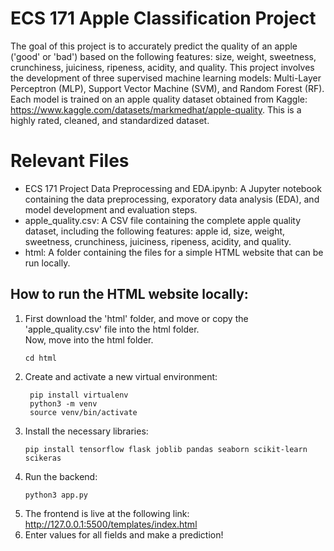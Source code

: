 # ECS 171 Apple Classification Project

The goal of this project is to accurately predict the quality of an apple ('good' or 'bad') based on the following features: size, weight, sweetness, crunchiness, juiciness, ripeness, acidity, and quality. This project involves the development of three supervised machine learning models: Multi-Layer Perceptron (MLP), Support Vector Machine (SVM), and Random Forest (RF). Each model is trained on an apple quality dataset obtained from Kaggle: <https://www.kaggle.com/datasets/markmedhat/apple-quality>. This is a highly rated, cleaned, and standardized dataset.

# Relevant Files
- ECS 171 Project Data Preprocessing and EDA.ipynb: A Jupyter notebook containing the data preprocessing, exporatory data analysis (EDA), and model development and evaluation steps.
- apple_quality.csv: A CSV file containing the complete apple quality dataset, including the following features: apple id, size, weight, sweetness, crunchiness, juiciness, ripeness, acidity, and quality.
- html: A folder containing the files for a simple HTML website that can be run locally.

## How to run the HTML website locally:
1. First download the 'html' folder, and move or copy the 'apple_quality.csv' file into the html folder. <br>
Now, move into the html folder.
   ```(bash)
   cd html
3. Create and activate a new virtual environment:
    ```(bash)
     pip install virtualenv
     python3 -m venv
     source venv/bin/activate
    ```
3. Install the necessary libraries:
   ```(bash)
   pip install tensorflow flask joblib pandas seaborn scikit-learn scikeras
   ```
4. Run the backend:
   ```(bash)
   python3 app.py
5. The frontend is live at the following link: <br>
    <http://127.0.0.1:5500/templates/index.html>
6. Enter values for all fields and make a prediction!

